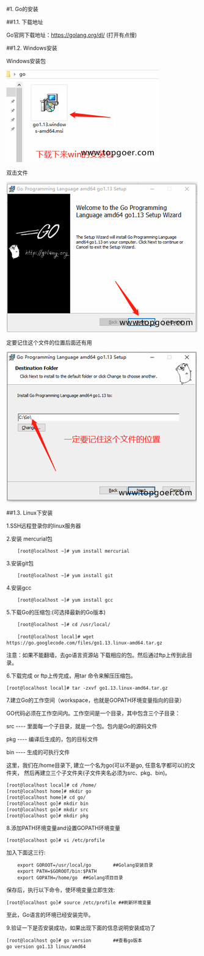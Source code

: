 #1. Go的安装

##1.1. 下载地址

Go官网下载地址：https://golang.org/dl/ (打开有点慢)

##1.2. Windows安装

Windows安装包

![](.1GO的安装_images/26f2b78e.png)

双击文件

![](.1GO的安装_images/28afeecb.png)


定要记住这个文件的位置后面还有用

![](.1GO的安装_images/0ee74c10.png)

##1.3. Linux下安装

1.SSH远程登录你的linux服务器

2.安装 mercurial包

        [root@localhost ~]# yum install mercurial
        
3.安装git包

        [root@localhost ~]# yum install git
        
4.安装gcc

        [root@localhost ~]# yum install gcc
        
5.下载Go的压缩包:(可选择最新的Go版本)

        [root@localhost ~]# cd /usr/local/
        
        [root@localhost local]# wget https://go.googlecode.com/files/go1.13.linux-amd64.tar.gz
        
注意：如果不能翻墙，去go语言资源站 下载相应的包。然后通过ftp上传到此目录。


6.下载完成 or ftp上传完成，用tar 命令来解压压缩包。

    [root@localhost local]# tar -zxvf go1.13.linux-amd64.tar.gz
    
7.建立Go的工作空间（workspace，也就是GOPATH环境变量指向的目录）

GO代码必须在工作空间内。工作空间是一个目录，其中包含三个子目录：

src ---- 里面每一个子目录，就是一个包。包内是Go的源码文件

pkg ---- 编译后生成的，包的目标文件

bin ---- 生成的可执行文件

这里，我们在/home目录下, 建立一个名为go(可以不是go, 任意名字都可以)的文件夹， 然后再建立三个子文件夹(子文件夹名必须为src、pkg、bin)。


    [root@localhost local]# cd /home/
    [root@localhost home]# mkdir go
    [root@localhost home]# cd go/
    [root@localhost go]# mkdir bin
    [root@localhost go]# mkdir src
    [root@localhost go]# mkdir pkg
    
8.添加PATH环境变量and设置GOPATH环境变量


    [root@localhost go]# vi /etc/profile
    

加入下面这三行:

        export GOROOT=/usr/local/go        ##Golang安装目录
        export PATH=$GOROOT/bin:$PATH
        export GOPATH=/home/go  ##Golang项目目录
        


保存后，执行以下命令，使环境变量立即生效:

    [root@localhost go]# source /etc/profile ##刷新环境变量

至此，Go语言的环境已经安装完毕。

9.验证一下是否安装成功，如果出现下面的信息说明安装成功了

    [root@localhost go]# go version        ##查看go版本
    go version go1.13 linux/amd64
    
